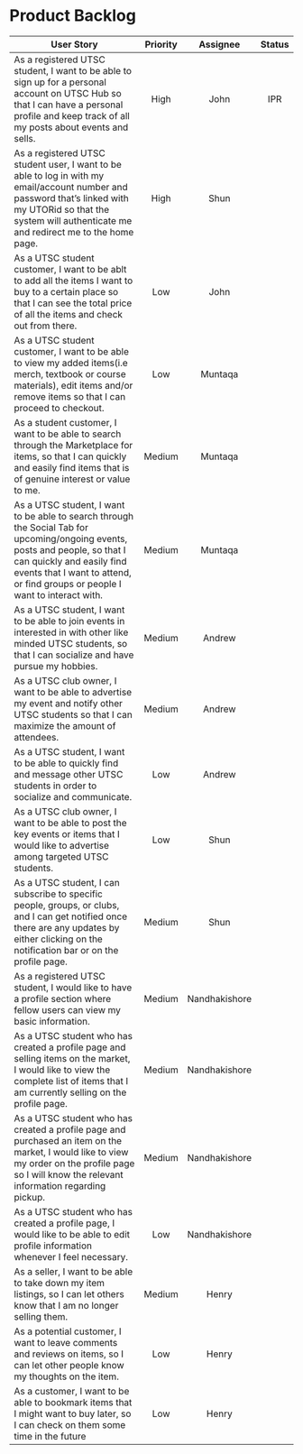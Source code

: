 # Product Backlog

|                                                             User Story                                               |      Priority      |         Assignee       |  Status  |
| ---------------------------------------------------------------------------------------------------------------------|:------------------:|:----------------------:|:----------:|
| As a registered UTSC student, I want to be able to sign up for a personal account on UTSC Hub so  that I can have a personal profile and keep track of all my posts about events and sells. | High | John | IPR |
| As a registered UTSC student user, I want to be able to log in with my email/account number and password that’s linked with my UTORid so that the system will authenticate me and redirect me to the home page. | High | Shun | |
| As a UTSC student customer, I want to be ablt to add all the items I want to buy to a certain place so that I can see the total price of all the items and check out from there. | Low | John | |
| As a UTSC student customer, I want to be able to view my added items(i.e merch, textbook or course materials), edit items and/or remove items so that I can proceed to checkout. | Low | Muntaqa | |
| As a student customer, I want to be able to search through the Marketplace for items, so that I can quickly and easily find items that is of genuine interest or value to me. | Medium | Muntaqa | |
| As a UTSC student, I want to be able to search through the Social Tab for upcoming/ongoing events, posts and people, so that I can quickly and easily find events that I want to attend, or find groups or people I want to interact with. | Medium | Muntaqa | |
| As a UTSC student, I want to be able to join events in interested in with other like minded UTSC students, so that I can socialize and have pursue my hobbies. | Medium | Andrew | |
| As a UTSC club owner, I want to be able to advertise my event and notify other UTSC students so that I can maximize the amount of attendees. | Medium | Andrew | |
| As a UTSC student, I want to be able to quickly find and message other UTSC students in order to socialize and communicate. | Low | Andrew | |
| As a UTSC club owner, I want to be able to post the key events or items that I would like to advertise among targeted UTSC students. | Low | Shun | |
| As a UTSC student, I can subscribe to specific people, groups, or clubs, and I can get notified once there are any updates by either clicking on the notification bar or on the profile page. | Medium | Shun | |
| As a registered UTSC student, I would like to have a profile section where fellow users can view my basic information. | Medium | Nandhakishore | |
| As a UTSC student who has created a profile page and selling items on the market, I would like to view the complete list of items that I am currently selling on the profile page. | Medium | Nandhakishore | |
| As a UTSC student who has created a profile page and purchased an item on the market, I would like to view my order on the profile page so I will know the relevant information regarding pickup. | Medium | Nandhakishore | |
| As a UTSC student who has created a profile page, I would like to be able to edit profile information whenever I feel necessary. | Low | Nandhakishore | |
| As a seller, I want to be able to take down my item listings, so I can let others know that I am no longer selling them. | Medium | Henry | |
| As a potential customer, I want to leave comments and reviews on items, so I can let other people know my thoughts on the item. | Low | Henry | |
| As a customer, I want to be able to bookmark items that I might want to buy later, so I can check on them some time in the future | Low | Henry | |
